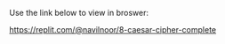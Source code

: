 Use the link below to view in broswer:

<a href="url">https://replit.com/@navilnoor/8-caesar-cipher-complete</a>
